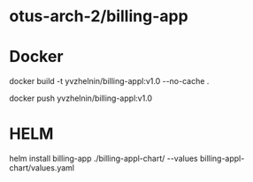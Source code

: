 # otus-arch-2/billing-app

# Docker
<p>docker build -t yvzhelnin/billing-appl:v1.0 --no-cache .</p>
<p>docker push yvzhelnin/billing-appl:v1.0</p> 

# HELM
<p>helm install billing-app ./billing-appl-chart/ --values billing-appl-chart/values.yaml</p>
